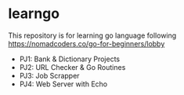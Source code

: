 # learngo
This repository is for learning go language
following https://nomadcoders.co/go-for-beginners/lobby

* PJ1: Bank & Dictionary Projects
* PJ2: URL Checker & Go Routines
* PJ3: Job Scrapper
* PJ4: Web Server with Echo
